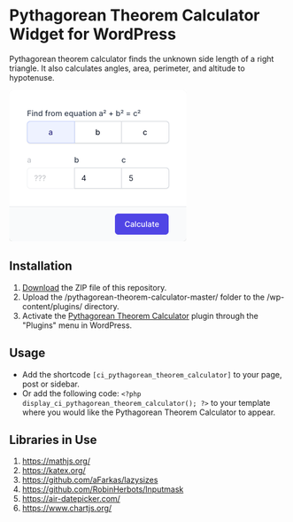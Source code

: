# Pythagorean Theorem Calculator Widget for WordPress

Pythagorean theorem calculator finds the unknown side length of a right triangle. It also calculates angles, area, perimeter, and altitude to hypotenuse.

![Pythagorean Theorem Calculator Input Form](/assets/images/screenshot-1.png "Pythagorean Theorem Calculator Input Form")

## Installation

1. [Download](https://github.com/pub-calculator-io/pythagorean-theorem-calculator/archive/refs/heads/master.zip) the ZIP file of this repository.
2. Upload the /pythagorean-theorem-calculator-master/ folder to the /wp-content/plugins/ directory.
3. Activate the [Pythagorean Theorem Calculator](https://www.calculator.io/pythagorean-theorem-calculator/ "Pythagorean Theorem Calculator Homepage") plugin through the "Plugins" menu in WordPress.

## Usage
* Add the shortcode `[ci_pythagorean_theorem_calculator]` to your page, post or sidebar.
* Or add the following code: `<?php display_ci_pythagorean_theorem_calculator(); ?>` to your template where you would like the Pythagorean Theorem Calculator to appear.

## Libraries in Use
1. https://mathjs.org/
2. https://katex.org/
3. https://github.com/aFarkas/lazysizes
4. https://github.com/RobinHerbots/Inputmask
5. https://air-datepicker.com/
6. https://www.chartjs.org/
